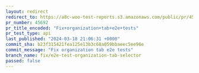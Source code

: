 ```yaml
---
layout: redirect
redirect_to: https://a8c-woo-test-reports.s3.amazonaws.com/public/pr/45692/api/index.html
pr_number: 45692
pr_title_encoded: "Fix+organization+tab+e2e+tests"
pr_test_type: api
last_published: "2024-03-18 21:06:31 +0000"
commit_sha: b23f315421fea125e13b3c68a059bbaeec5ee96e
commit_message: "Fix organization tab e2e tests"
branch_name: fix/e2e-test-organization-tab-selector
passed: false
---
```

